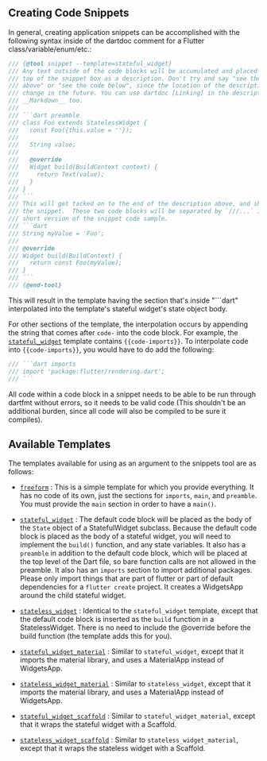 ## Creating Code Snippets

In general, creating application snippets can be accomplished with the following
syntax inside of the dartdoc comment for a Flutter class/variable/enum/etc.:

```dart
/// {@tool snippet --template=stateful_widget}
/// Any text outside of the code blocks will be accumulated and placed at the
/// top of the snippet box as a description. Don't try and say "see the code
/// above" or "see the code below", since the location of the description may
/// change in the future. You can use dartdoc [Linking] in the description, and
/// __Markdown__ too.
///
/// ```dart preamble
/// class Foo extends StatelessWidget {
///   const Foo({this.value = ''});
///
///   String value;
///
///   @override
///   Widget build(BuildContext context) {
///     return Text(value);
///   }
/// }
/// ```
/// This will get tacked on to the end of the description above, and shown above
/// the snippet.  These two code blocks will be separated by `///...` in the
/// short version of the snippet code sample.
/// ```dart
/// String myValue = 'Foo';
///
/// @override
/// Widget build(BuildContext) {
///   return const Foo(myValue);
/// }
/// ```
/// {@end-tool}
```

This will result in the template having the section that's inside "```dart"
interpolated into the template's stateful widget's state object body.

For other sections of the template, the interpolation occurs by appending the string
that comes after `code-` into the code block. For example, the
[`stateful_widget`](stateful_widget.tmpl) template contains
`{{code-imports}}`. To interpolate code into `{{code-imports}}`, you would
have to do add the following:

```dart
/// ```dart imports
/// import 'package:flutter/rendering.dart';
/// ```
```

All code within a code block in a snippet needs to be able to be run through
dartfmt without errors, so it needs to be valid code (This shouldn't be an
additional burden, since all code will also be compiled to be sure it compiles).

## Available Templates

The templates available for using as an argument to the snippets tool are as
follows:

- [`freeform`](freeform.tmpl) :
  This is a simple template for which you provide everything.  It has no code of
  its own, just the sections for `imports`, `main`, and `preamble`. You must
  provide the `main` section in order to have a `main()`.

- [`stateful_widget`](stateful_widget.tmpl) :
  The default code block will be placed as the body of the `State` object of a
  StatefulWidget subclass. Because the default code block is placed as the body
  of a stateful widget, you will need to implement the `build()` function, and any
  state variables. It also has a `preamble` in addition to the default code
  block, which will be placed at the top level of the Dart file, so bare
  function calls are not allowed in the preamble.  It also has an `imports`
  section to import additional packages. Please only import things that are part
  of flutter or part of default dependencies for a `flutter create` project.
  It creates a WidgetsApp around the child stateful widget.

- [`stateless_widget`](stateless_widget.tmpl) :
  Identical to the `stateful_widget` template, except that the default code
  block is inserted as the `build` function in a
  StatelessWidget. There is no need to include the @override before the build
  function (the template adds this for you).

- [`stateful_widget_material`](stateful_widget_material.tmpl) : Similar to
  `stateful_widget`, except that it imports the material library, and uses
  a MaterialApp instead of WidgetsApp.

- [`stateless_widget_material`](stateless_widget_material.tmpl) : Similar to
  `stateless_widget`, except that it imports the material library, and uses
  a MaterialApp instead of WidgetsApp.

- [`stateful_widget_scaffold`](stateful_widget_scaffold.tmpl) : Similar to
  `stateful_widget_material`, except that it wraps the stateful widget with a
  Scaffold.

- [`stateless_widget_scaffold`](stateless_widget_scaffold.tmpl) : Similar to
  `stateless_widget_material`, except that it wraps the stateless widget with a
  Scaffold.
